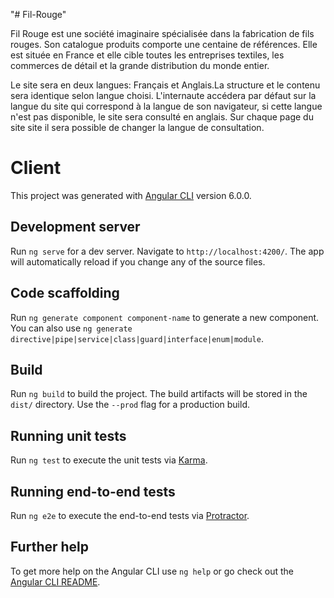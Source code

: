 "# Fil-Rouge" 

Fil Rouge est une société imaginaire spécialisée dans la fabrication de fils rouges. Son catalogue produits comporte une centaine de références. Elle est située en France et elle cible toutes les entreprises textiles, les commerces de détail et la grande distribution du monde entier.

Le site sera en deux langues: Français et Anglais.La structure et le contenu sera identique selon langue choisi. L'internaute accédera par défaut sur la langue du site qui correspond à la langue de son navigateur, si cette langue n'est pas disponible, le site sera consulté en anglais. Sur chaque page du site site il sera possible de changer la langue de consultation.

# Client

This project was generated with [Angular CLI](https://github.com/angular/angular-cli) version 6.0.0.

## Development server

Run `ng serve` for a dev server. Navigate to `http://localhost:4200/`. The app will automatically reload if you change any of the source files.

## Code scaffolding

Run `ng generate component component-name` to generate a new component. You can also use `ng generate directive|pipe|service|class|guard|interface|enum|module`.

## Build

Run `ng build` to build the project. The build artifacts will be stored in the `dist/` directory. Use the `--prod` flag for a production build.

## Running unit tests

Run `ng test` to execute the unit tests via [Karma](https://karma-runner.github.io).

## Running end-to-end tests

Run `ng e2e` to execute the end-to-end tests via [Protractor](http://www.protractortest.org/).

## Further help

To get more help on the Angular CLI use `ng help` or go check out the [Angular CLI README](https://github.com/angular/angular-cli/blob/master/README.md).
